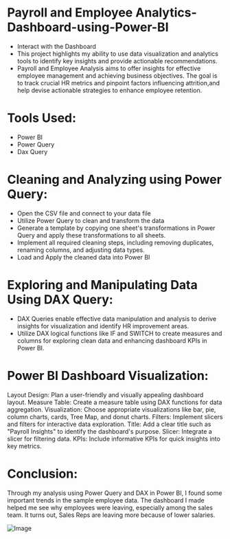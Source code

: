 # Payroll and Employee Analytics-Dashboard-using-Power-BI
- Interact with the Dashboard 
- This project highlights my ability to use data visualization and analytics tools to identify key insights and provide actionable recommendations.
- Payroll and Employee Analysis aims to offer insights for effective employee management and achieving business objectives. The goal is to track crucial HR metrics and pinpoint factors influencing attrition,and help devise actionable strategies to enhance employee retention.

# Tools Used:
- Power BI
- Power Query
- Dax Query

# Cleaning and Analyzing using Power Query:
- Open the CSV file and connect to your data file
- Utilize Power Query to clean and transform the data
- Generate a template by copying one sheet's transformations in Power Query and apply these transformations to all sheets.
- Implement all required cleaning steps, including removing duplicates, renaming columns, and adjusting data types.
- Load and Apply the cleaned data into Power BI

# Exploring and Manipulating Data Using DAX Query:
- DAX Queries enable effective data manipulation and analysis to derive insights for visualization and identify HR improvement areas.
- Utilize DAX logical functions like IF and SWITCH to create measures and columns for exploring clean data and enhancing dashboard KPIs in Power BI.

# Power BI Dashboard Visualization:
Layout Design: Plan a user-friendly and visually appealing dashboard layout.
Measure Table: Create a measure table using DAX functions for data aggregation.
Visualization: Choose appropriate visualizations like bar, pie, column charts, cards, Tree Map, and donut charts.
Filters: Implement slicers and filters for interactive data exploration.
Title: Add a clear title such as "Payroll Insights" to identify the dashboard's purpose.
Slicer: Integrate a slicer for filtering data.
KPIs: Include informative KPIs for quick insights into key metrics.


# Conclusion:
Through my analysis using Power Query and DAX in Power BI, I found some important trends in the sample employee data. The dashboard I made helped me see why employees were leaving, especially among the sales team. 
It turns out, Sales Reps are leaving more because of lower salaries.

![Image](https://github.com/AbinayaAnandaKumar97/Payroll-and-Employee-Attrition-Analysis/assets/156929713/8c248275-221f-4efd-bd92-2f22eea61aa3)
